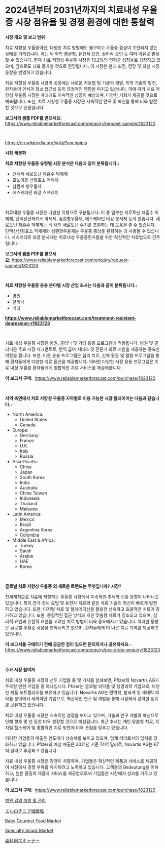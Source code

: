 <p><h1>2024년부터 2031년까지의 치료내성 우울증 시장 점유율 및 경쟁 환경에 대한 통찰력</h1></p><p><strong>시장 개요 및 보고 범위</strong></p>
<p><p>치료 저항성 우울증이란, 다양한 치료 방법에도 불구하고 우울증 증상이 호전되지 않는 상태를 가리킵니다. 이는 뇌 화학 불균형, 유전적 요인, 심리적 요인 등 여러 이유로 발생할 수 있습니다. 현재 치료 저항성 우울증 시장은 13.2%의 연평균 성장율로 성장하고 있으며, 앞으로도 더욱 증가할 것으로 전망됩니다. 이 시장은 현대 조명, 전망 및 최신 시장 동향을 반영하고 있습니다. </p><p>치료 저항성 우울증 시장의 성장에는 새로운 치료법 및 기술의 개발, 의학 기술의 발전, 환자들의 인식과 정보 접근성 등이 긍정적인 영향을 미치고 있습니다. 이에 따라 치료 저항성 우울증 시장은 미래에도 지속적인 성장이 예상되며, 다양한 기회가 제공될 것으로 예측됩니다. 또한, 치료 저항성 우울증 시장은 지속적인 연구 및 혁신을 통해 더욱 발전할 것으로 전망됩니다.</p></p>
<p><strong>보고서의 샘플 PDF를 받으세요:</strong> <a href="https://www.reliablemarketforecast.com/enquiry/request-sample/1823123">https://www.reliablemarketforecast.com/enquiry/request-sample/1823123</a></p>
<p>&nbsp;</p>
<p><a href="https://en.wikipedia.org/wiki/Panchpipla">https://en.wikipedia.org/wiki/Panchpipla</a></p>
<p><strong>시장 세분화</strong></p>
<p><strong>치료 저항성 우울증 유형별 시장 분석은 다음과 같이 분류됩니다.:</strong></p>
<p><ul><li>선택적 세로토닌 재흡수 억제제</li><li>모노아민 산화효소 억제제</li><li>삼환계 항우울제</li><li>에스케타민 비강 스프레이</li></ul></p>
<p>&nbsp;</p>
<p><p>치료내성 우울증 시장은 다양한 유형으로 구분됩니다. 이 중 일부는 세로토닌 재흡수 억제제, 단액산산화효소 억제제, 삼환항우울제, 에스케타민 비강 분사제 등이 있습니다. 세로토닌 재흡수 억제제는 뇌 내의 세로토닌 수치를 조절하는 데 도움을 줄 수 있습니다. 단액산산화효소 억제제와 삼환항우울제는 우울증 증상을 완화하는 데 사용될 수 있습니다. 에스케타민 비강 분사제는 치료내성 우울증환자들을 위한 혁신적인 치료법으로 간주됩니다.</p></p>
<p><strong>보고서의 샘플 PDF를 받으세요:</strong>&nbsp;<a href="https://www.reliablemarketforecast.com/enquiry/request-sample/1823123">https://www.reliablemarketforecast.com/enquiry/request-sample/1823123</a></p>
<p>&nbsp;</p>
<p><strong> 치료 저항성 우울증 응용 분야별 시장 산업 조사는 다음과 같이 분류됩니다.:</strong></p>
<p><ul><li>병원</li><li>클리닉</li><li>기타</li></ul></p>
<p><strong><a href="https://www.reliablemarketforecast.com/treatment-resistant-depression-r1823123">https://www.reliablemarketforecast.com/treatment-resistant-depression-r1823123</a></strong></p>
<p>&nbsp;</p>
<p><p>치료 내성 우울증 시장은 병원, 클리닉 및 기타 응용 프로그램에 적용됩니다. 병원 및 클리닉은 주요 시장 세그먼트로, 면역 급여 서비스 및 전문가 의료 지원을 제공하는 중요한 역할을 합니다. 또한, 다른 응용 프로그램은 심리 치료, 신체 활동 및 웰빙 프로그램을 통해 환자들에게 다양한 치료 옵션을 제공합니다. 이러한 다양한 시장 응용 프로그램은 치료 내성 우울증 환자들에게 종합적인 치료 서비스를 제공해줍니다.</p></p>
<p><strong>이 보고서 구매:</strong>&nbsp; <a href="https://www.reliablemarketforecast.com/purchase/1823123">https://www.reliablemarketforecast.com/purchase/1823123</a></p>
<p>&nbsp;</p>
<p><strong>지역 측면에서 치료 저항성 우울증 지역별로 이용 가능한 시장 플레이어는 다음과 같습니다.:</strong></p>
<p><ul>
    <li>
        North America:
        <ul>
            <li>United States</li>
            <li>Canada</li>
        </ul>
    </li>
    <li>
        Europe:
        <ul>
            <li>Germany</li>
            <li>France</li>
            <li>U.K.</li>
            <li>Italy</li>
            <li>Russia</li>
        </ul>
    </li>
    <li>
        Asia-Pacific:
        <ul>
            <li>China</li>
            <li>Japan</li>
            <li>South Korea</li>
            <li>India</li>
            <li>Australia</li>
            <li>China Taiwan</li>
            <li>Indonesia</li>
            <li>Thailand</li>
            <li>Malaysia</li>
        </ul>
    </li>
    <li>
        Latin America:
        <ul>
            <li>Mexico</li>
            <li>Brazil</li>
            <li>Argentina Korea</li>
            <li>Colombia</li>
        </ul>
    </li>
    <li>
        Middle East & Africa:
        <ul>
            <li>Turkey</li>
            <li>Saudi</li>
            <li>Arabia</li>
            <li>UAE</li>
            <li>Korea</li>
        </ul>
    </li>
    </ul></p>
<p>&nbsp;</p>
<p><strong>글로벌 치료 저항성 우울증 의 새로운 트렌드는 무엇입니까? 시장?</strong></p>
<p><p>전세계적으로 치료에 저항하는 우울증 시장에서 지속적인 추세와 신흥 동향이 나타나고 있습니다. 특히 전기 경뇌 요법 및 유전자 치료와 같은 치료 기술의 혁신이 빠르게 발전하고 있습니다. 또한, 디지털 치료 및 텔레메딕신을 활용한 신속하고 효율적인 치료가 증가하고 있습니다. 또한, 종합적인 접근 방식과 개인 맞춤형 치료가 강조되고 있으며, 심리적 요인과 유전적 요인을 고려한 치료 방법이 더욱 중요해지고 있습니다. 이러한 동향은 글로벌 우울증 시장을 변화시키고 있으며, 환자들에게 더 나은 치료 기회를 제공하고 있습니다.</p></p>
<p><strong>이 보고서를 구매하기 전에 궁금한 점이 있으면 문의하거나 공유하세요.</strong>- <a href="https://www.reliablemarketforecast.com/enquiry/pre-order-enquiry/1823123">https://www.reliablemarketforecast.com/enquiry/pre-order-enquiry/1823123</a></p>
<p>&nbsp;</p>
<p><strong>주요 시장 참여자</strong></p>
<p><p>치료 내성 우울증 시장의 선두 기업들 중 몇 가지를 살펴보면, Pfizer와 Novartis AG가 주목할 만한 기업들 중 하나입니다. Pfizer는 글로벌 의약품 및 생명과학 기업으로, 다양한 제품 포트폴리오를 보유하고 있습니다. Novartis AG는 면역학, 발표계 및 제네릭 의약품 분야에서 세계적인 기업으로, 혁신적인 연구 및 개발을 통해 시장에서 강력한 입지를 보유하고 있습니다.</p><p>치료 내성 우울증 시장은 지속적인 성장을 보이고 있으며, 기술과 연구 개발의 혁신으로 인해 향후 몇 년 동안 더욱 성장할 것으로 예상됩니다. 최근 추세는 개인 맞춤형 치료, 디지털 헬스케어 및 종합적인 치료 방안에 더욱 초점을 맞추고 있습니다.</p><p>이러한 기업들의 매출은 연도마다 상승세를 보이고 있으며, 업계 리더로서의 입지를 강화하고 있습니다. Pfizer의 예상 매출은 2021년 기준 74억 달러로, Novartis AG는 67억 달러로 추정되고 있습니다.</p><p>치료 내성 우울증 시장은 경쟁이 치열하며, 기업들은 혁신적인 제품과 서비스를 제공하여 시장에서 경쟁 우위를 유지하려고 노력하고 있습니다. 고객들의 Bedeutung을 이해하고, 높은 품질의 제품과 서비스를 제공함으로써 기업들은 시장에서 성과를 거두고 있습니다.</p></p>
<p><strong>이 보고서 구매:</strong>&nbsp;&nbsp;<a href="https://www.reliablemarketforecast.com/purchase/1823123">https://www.reliablemarketforecast.com/purchase/1823123</a></p>
<p><p><a href="https://github.com/LuckeyCorbin/Market-Research-Report-List-1/blob/main/19068394511.md">병원 감염 예방 및 관리</a></p><p><a href="https://github.com/DanykaKilback/Market-Research-Report-List-2/blob/main/2054629902.md">エルロチニブ塩酸塩</a></p><p><a href="https://github.com/sarohimweaach77/Market-Research-Report-List-1/blob/main/baby-gourmet-food-market.md">Baby Gourmet Food Market</a></p><p><a href="https://github.com/nigngrjl95/Market-Research-Report-List-1/blob/main/specialty-snack-market.md">Specialty Snack Market</a></p><p><a href="https://github.com/RandallRunte2023/Market-Research-Report-List-2/blob/main/8127726901.md">歯科用スキャナー</a></p></p>